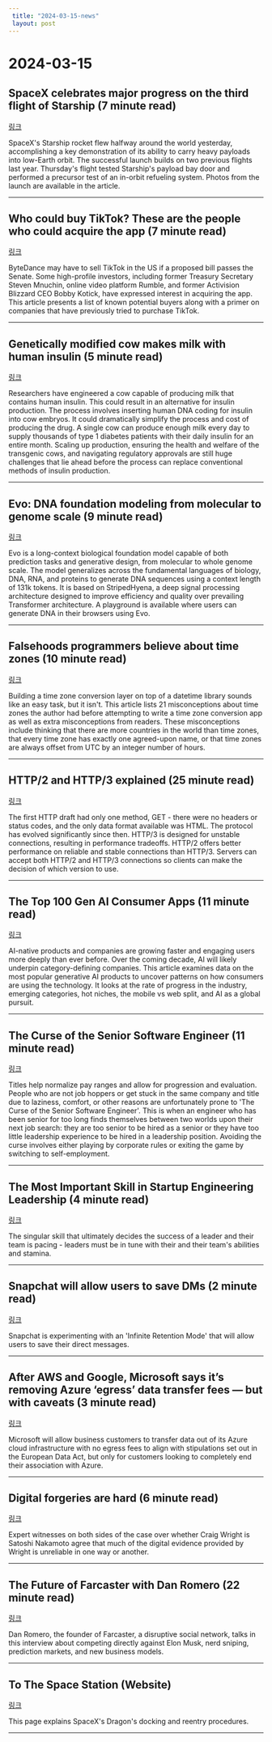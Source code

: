 ```yaml
---
 title: "2024-03-15-news"
 layout: post
---
```

<h1>2024-03-15</h1><h2>SpaceX celebrates major progress on the third flight of Starship (7 minute read)</h2><p><a href="https://arstechnica.com/space/2024/03/after-its-third-test-flight-spacexs-starship-could-soon-carry-satellites/?utm_source=tldrnewsletter">링크</a>  </p><p>SpaceX's Starship rocket flew halfway around the world yesterday, accomplishing a key demonstration of its ability to carry heavy payloads into low-Earth orbit. The successful launch builds on two previous flights last year. Thursday's flight tested Starship's payload bay door and performed a precursor test of an in-orbit refueling system. Photos from the launch are available in the article. </p><hr /><h2>Who could buy TikTok? These are the people who could acquire the app (7 minute read)</h2><p><a href="https://www.nbcnews.com/tech/social-media/tiktok-ban-sale-buy-bill-law-download-app-senate-date-rcna143413?utm_source=tldrnewsletter">링크</a>  </p><p>ByteDance may have to sell TikTok in the US if a proposed bill passes the Senate. Some high-profile investors, including former Treasury Secretary Steven Mnuchin, online video platform Rumble, and former Activision Blizzard CEO Bobby Kotick, have expressed interest in acquiring the app. This article presents a list of known potential buyers along with a primer on companies that have previously tried to purchase TikTok. </p><hr /><h2>Genetically modified cow makes milk with human insulin (5 minute read)</h2><p><a href="https://www.zmescience.com/medicine/cow-human-insulin/?utm_source=tldrnewsletter">링크</a>  </p><p>Researchers have engineered a cow capable of producing milk that contains human insulin. This could result in an alternative for insulin production. The process involves inserting human DNA coding for insulin into cow embryos. It could dramatically simplify the process and cost of producing the drug. A single cow can produce enough milk every day to supply thousands of type 1 diabetes patients with their daily insulin for an entire month. Scaling up production, ensuring the health and welfare of the transgenic cows, and navigating regulatory approvals are still huge challenges that lie ahead before the process can replace conventional methods of insulin production. </p><hr /><h2>Evo: DNA foundation modeling from molecular to genome scale (9 minute read)</h2><p><a href="https://arc-website-git-foundation-model-tool-arc-institute.vercel.app/news/blog/evo?utm_source=tldrnewsletter">링크</a>  </p><p>Evo is a long-context biological foundation model capable of both prediction tasks and generative design, from molecular to whole genome scale. The model generalizes across the fundamental languages of biology, DNA, RNA, and proteins to generate DNA sequences using a context length of 131k tokens. It is based on StripedHyena, a deep signal processing architecture designed to improve efficiency and quality over prevailing Transformer architecture. A playground is available where users can generate DNA in their browsers using Evo. </p><hr /><h2>Falsehoods programmers believe about time zones (10 minute read)</h2><p><a href="https://www.zainrizvi.io/blog/falsehoods-programmers-believe-about-time-zones/?utm_source=tldrnewsletter">링크</a>  </p><p>Building a time zone conversion layer on top of a datetime library sounds like an easy task, but it isn't. This article lists 21 misconceptions about time zones the author had before attempting to write a time zone conversion app as well as extra misconceptions from readers. These misconceptions include thinking that there are more countries in the world than time zones, that every time zone has exactly one agreed-upon name, or that time zones are always offset from UTC by an integer number of hours. </p><hr /><h2>HTTP/2 and HTTP/3 explained (25 minute read)</h2><p><a href="https://alexandrehtrb.github.io/posts/2024/03/http2-and-http3-explained/?utm_source=tldrnewsletter">링크</a>  </p><p>The first HTTP draft had only one method, GET - there were no headers or status codes, and the only data format available was HTML. The protocol has evolved significantly since then. HTTP/3 is designed for unstable connections, resulting in performance tradeoffs. HTTP/2 offers better performance on reliable and stable connections than HTTP/3. Servers can accept both HTTP/2 and HTTP/3 connections so clients can make the decision of which version to use. </p><hr /><h2>The Top 100 Gen AI Consumer Apps (11 minute read)</h2><p><a href="https://a16z.com/100-gen-ai-apps/?utm_source=tldrnewsletter">링크</a>  </p><p>AI-native products and companies are growing faster and engaging users more deeply than ever before. Over the coming decade, AI will likely underpin category-defining companies. This article examines data on the most popular generative AI products to uncover patterns on how consumers are using the technology. It looks at the rate of progress in the industry, emerging categories, hot niches, the mobile vs web split, and AI as a global pursuit. </p><hr /><h2>The Curse of the Senior Software Engineer (11 minute read)</h2><p><a href="https://www.yieldcode.blog/post/the-curse-of-the-senior-engineer/?utm_source=tldrnewsletter">링크</a>  </p><p>Titles help normalize pay ranges and allow for progression and evaluation. People who are not job hoppers or get stuck in the same company and title due to laziness, comfort, or other reasons are unfortunately prone to 'The Curse of the Senior Software Engineer'. This is when an engineer who has been senior for too long finds themselves between two worlds upon their next job search: they are too senior to be hired as a senior or they have too little leadership experience to be hired in a leadership position. Avoiding the curse involves either playing by corporate rules or exiting the game by switching to self-employment. </p><hr /><h2>The Most Important Skill in Startup Engineering Leadership (4 minute read)</h2><p><a href="https://danielmangum.com/posts/most-important-skill-startup-engineering-leadership/?utm_source=tldrnewsletter">링크</a>  </p><p>The singular skill that ultimately decides the success of a leader and their team is pacing - leaders must be in tune with their and their team's abilities and stamina. </p><hr /><h2>Snapchat will allow users to save DMs (2 minute read)</h2><p><a href="https://www.axios.com/2024/03/14/snapchat-messages-disappear-save-imessage-whatsapp?utm_source=tldrnewsletter">링크</a>  </p><p>Snapchat is experimenting with an 'Infinite Retention Mode' that will allow users to save their direct messages. </p><hr /><h2>After AWS and Google, Microsoft says it’s removing Azure ‘egress’ data transfer fees — but with caveats (3 minute read)</h2><p><a href="https://techcrunch.com/2024/03/14/after-aws-and-google-microsoft-says-its-removing-azure-egress-data-transfer-fees-but-with-caveats/?utm_source=tldrnewsletter">링크</a>  </p><p>Microsoft will allow business customers to transfer data out of its Azure cloud infrastructure with no egress fees to align with stipulations set out in the European Data Act, but only for customers looking to completely end their association with Azure. </p><hr /><h2>Digital forgeries are hard (6 minute read)</h2><p><a href="https://mjg59.dreamwidth.org/69507.html?utm_source=tldrnewsletter">링크</a>  </p><p>Expert witnesses on both sides of the case over whether Craig Wright is Satoshi Nakamoto agree that much of the digital evidence provided by Wright is unreliable in one way or another. </p><hr /><h2>The Future of Farcaster with Dan Romero (22 minute read)</h2><p><a href="https://www.generalist.com/briefing/the-future-of-farcaster-with-dan-romero?utm_source=tldrnewsletter">링크</a>  </p><p>Dan Romero, the founder of Farcaster, a disruptive social network, talks in this interview about competing directly against Elon Musk, nerd sniping, prediction markets, and new business models. </p><hr /><h2>To The Space Station (Website)</h2><p><a href="https://www.spacex.com/launches/mission/?missionId=starship-flight-3&amp;utm_source=tldrnewsletter">링크</a>  </p><p>This page explains SpaceX's Dragon's docking and reentry procedures. </p><hr />